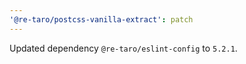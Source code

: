 ```yaml
---
'@re-taro/postcss-vanilla-extract': patch
---
```


Updated dependency `@re-taro/eslint-config` to `5.2.1`.
